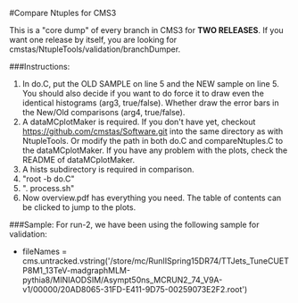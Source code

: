 #Compare Ntuples for CMS3

This is a "core dump" of every branch in CMS3 for **TWO RELEASES**.  If you want one release by itself, you are looking for cmstas/NtupleTools/validation/branchDumper.  

###Instructions:
1. In do.C, put the OLD SAMPLE on line 5 and the NEW sample on line 5.  You should also decide if you want to do force it to draw even the identical histograms (arg3, true/false). Whether draw the error bars in the New/Old comparisons (arg4, true/false).
2. A dataMCplotMaker is required. If you don't have yet, checkout https://github.com/cmstas/Software.git into the same directory as with NtupleTools. Or modify the path in both do.C and compareNtuples.C to the dataMCplotMaker. If you have any problem with the plots, check the README of dataMCplotMaker.
3. A hists subdirectory is required in comparison. 
4. "root -b do.C"
5. ". process.sh" 
6. Now overview.pdf has everything you need. The table of contents can be clicked to jump to the plots.

###Sample:
For run-2, we have been using the following sample for validation:
 - fileNames = cms.untracked.vstring('/store/mc/RunIISpring15DR74/TTJets_TuneCUETP8M1_13TeV-madgraphMLM-pythia8/MINIAODSIM/Asympt50ns_MCRUN2_74_V9A-v1/00000/20AD8065-31FD-E411-9D75-00259073E2F2.root')
